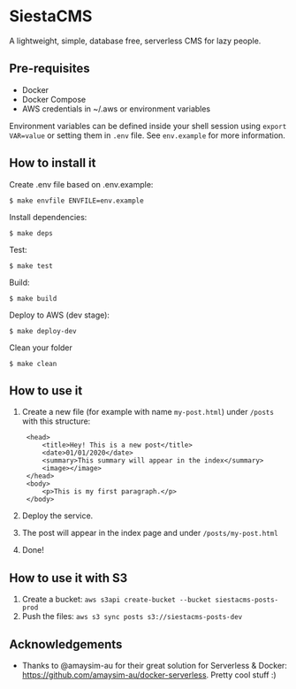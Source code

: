 # SiestaCMS

A lightweight, simple, database free, serverless CMS for lazy people.

## Pre-requisites

- Docker
- Docker Compose
- AWS credentials in ~/.aws or environment variables
  
Environment variables can be defined inside your shell session using `export VAR=value` or setting them in `.env` file. See `env.example` for more information.

## How to install it

Create .env file based on .env.example:

    $ make envfile ENVFILE=env.example

Install dependencies:

    $ make deps

Test:

    $ make test

Build:

    $ make build

Deploy to AWS (dev stage):

    $ make deploy-dev

Clean your folder

    $ make clean

## How to use it

1. Create a new file (for example with name `my-post.html`) under `/posts` with this structure:

        <head>
            <title>Hey! This is a new post</title>
            <date>01/01/2020</date>
            <summary>This summary will appear in the index</summary>
            <image></image>
        </head>
        <body>
            <p>This is my first paragraph.</p>
        </body>
2. Deploy the service.
3. The post will appear in the index page and under `/posts/my-post.html`
4. Done!

## How to use it with S3

1. Create a bucket: `aws s3api create-bucket --bucket siestacms-posts-prod`
2. Push the files: `aws s3 sync posts s3://siestacms-posts-dev`

## Acknowledgements

- Thanks to @amaysim-au for their great solution for Serverless & Docker: https://github.com/amaysim-au/docker-serverless. Pretty cool stuff :)